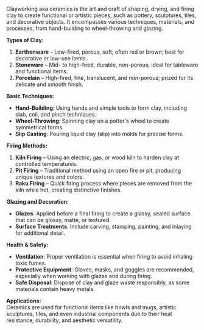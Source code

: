 Clayworking aka ceramics is the art and craft of shaping, drying, and firing clay to create functional or artistic pieces, such as pottery, sculptures, tiles, and decorative objects. It encompasses various techniques, materials, and processes, from hand-building to wheel-throwing and glazing.

**Types of Clay:**  
1. **Earthenware** – Low-fired, porous, soft; often red or brown; best for decorative or low-use items.
2. **Stoneware** – Mid- to high-fired, durable, non-porous; ideal for tableware and functional items.
3. **Porcelain** – High-fired, fine, translucent, and non-porous; prized for its delicate and smooth finish.

**Basic Techniques:**  
- **Hand-Building**: Using hands and simple tools to form clay, including slab, coil, and pinch techniques.
- **Wheel-Throwing**: Spinning clay on a potter's wheel to create symmetrical forms.
- **Slip Casting**: Pouring liquid clay (slip) into molds for precise forms.

**Firing Methods:**  
1. **Kiln Firing** – Using an electric, gas, or wood kiln to harden clay at controlled temperatures.
2. **Pit Firing** – Traditional method using an open fire or pit, producing unique textures and colors.
3. **Raku Firing** – Quick firing process where pieces are removed from the kiln while hot, creating distinctive finishes.

**Glazing and Decoration:**  
- **Glazes**: Applied before a final firing to create a glassy, sealed surface that can be glossy, matte, or textured.
- **Surface Treatments**: Include carving, stamping, painting, and inlaying for additional detail.

**Health & Safety:**  
- **Ventilation**: Proper ventilation is essential when firing to avoid inhaling toxic fumes.
- **Protective Equipment**: Gloves, masks, and goggles are recommended, especially when working with glazes and during firing.
- **Safe Disposal**: Dispose of clay and glaze waste responsibly, as some materials contain heavy metals.

**Applications:**  
Ceramics are used for functional items like bowls and mugs, artistic sculptures, tiles, and even industrial components due to their heat resistance, durability, and aesthetic versatility.